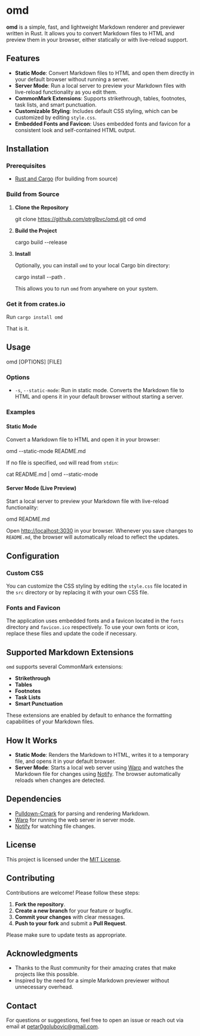 # omd

**omd** is a simple, fast, and lightweight Markdown renderer and previewer written in Rust. It allows you to convert Markdown files to HTML and preview them in your browser, either statically or with live-reload support.

## Features

- **Static Mode**: Convert Markdown files to HTML and open them directly in your default browser without running a server.
- **Server Mode**: Run a local server to preview your Markdown files with live-reload functionality as you edit them.
- **CommonMark Extensions**: Supports strikethrough, tables, footnotes, task lists, and smart punctuation.
- **Customizable Styling**: Includes default CSS styling, which can be customized by editing `style.css`.
- **Embedded Fonts and Favicon**: Uses embedded fonts and favicon for a consistent look and self-contained HTML output.

## Installation

### Prerequisites

- [Rust and Cargo](https://www.rust-lang.org/tools/install) (for building from source)

### Build from Source

1. **Clone the Repository**

   git clone https://github.com/ptrglbvc/omd.git
   cd omd


2. **Build the Project**

   cargo build --release


3. **Install**

   Optionally, you can install `omd` to your local Cargo bin directory:

   cargo install --path .


   This allows you to run `omd` from anywhere on your system.

### Get it from crates.io

   Run `cargo install omd`

   That is it.

## Usage

omd [OPTIONS] [FILE]


### Options

- `-s`, `--static-mode`: Run in static mode. Converts the Markdown file to HTML and opens it in your default browser without starting a server.

### Examples

#### Static Mode

Convert a Markdown file to HTML and open it in your browser:

omd --static-mode README.md


If no file is specified, `omd` will read from `stdin`:

cat README.md | omd --static-mode


#### Server Mode (Live Preview)

Start a local server to preview your Markdown file with live-reload functionality:

omd README.md


Open [http://localhost:3030](http://localhost:3030) in your browser. Whenever you save changes to `README.md`, the browser will automatically reload to reflect the updates.

## Configuration

### Custom CSS

You can customize the CSS styling by editing the `style.css` file located in the `src` directory or by replacing it with your own CSS file.

### Fonts and Favicon

The application uses embedded fonts and a favicon located in the `fonts` directory and `favicon.ico` respectively. To use your own fonts or icon, replace these files and update the code if necessary.

## Supported Markdown Extensions

`omd` supports several CommonMark extensions:

- **Strikethrough**
- **Tables**
- **Footnotes**
- **Task Lists**
- **Smart Punctuation**

These extensions are enabled by default to enhance the formatting capabilities of your Markdown files.

## How It Works

- **Static Mode**: Renders the Markdown to HTML, writes it to a temporary file, and opens it in your default browser.
- **Server Mode**: Starts a local web server using [Warp](https://github.com/seanmonstar/warp) and watches the Markdown file for changes using [Notify](https://github.com/notify-rs/notify). The browser automatically reloads when changes are detected.

## Dependencies

- [Pulldown-Cmark](https://github.com/raphlinus/pulldown-cmark) for parsing and rendering Markdown.
- [Warp](https://github.com/seanmonstar/warp) for running the web server in server mode.
- [Notify](https://github.com/notify-rs/notify) for watching file changes.

## License

This project is licensed under the [MIT License](LICENSE).

## Contributing

Contributions are welcome! Please follow these steps:

1. **Fork the repository**.
2. **Create a new branch** for your feature or bugfix.
3. **Commit your changes** with clear messages.
4. **Push to your fork** and submit a **Pull Request**.

Please make sure to update tests as appropriate.

## Acknowledgments

- Thanks to the Rust community for their amazing crates that make projects like this possible.
- Inspired by the need for a simple Markdown previewer without unnecessary overhead.

## Contact

For questions or suggestions, feel free to open an issue or reach out via email at [petar0golubovic@gmail.com](mailto:petar0golubovic@gmail.com).
